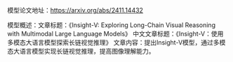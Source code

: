 模型论文地址：https://arxiv.org/abs/2411.14432

模型概述：文章标题：《Insight-V: Exploring Long-Chain Visual Reasoning with Multimodal Large Language Models》
中文文章标题：《Insight-V：使用多模态大语言模型探索长链视觉推理》
文章内容：提出Insight-V模型，通过多模态大语言模型实现长链视觉推理，提高图像理解能力。
